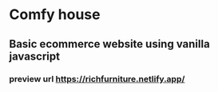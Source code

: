 ﻿# Comfy house
 ## Basic ecommerce website using vanilla javascript
 ### preview url https://richfurniture.netlify.app/
